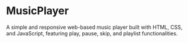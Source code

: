 # MusicPlayer
A simple and responsive web-based music player built with HTML, CSS, and JavaScript, featuring play, pause, skip, and playlist functionalities.
